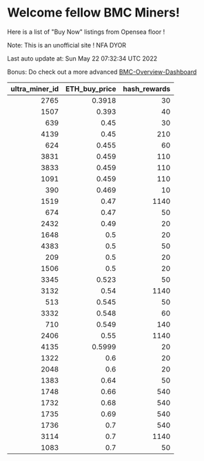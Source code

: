 # Welcome fellow BMC Miners!
Here is a list of "Buy Now" listings from Opensea floor !

Note: This is an unofficial site ! NFA DYOR

Last auto update at: Sun May 22 07:32:34 UTC 2022

Bonus: Do check out a more advanced [BMC-Overview-Dashboard](https://dune.com/defifunk/BMC-Overview-Dashboard)


|   ultra_miner_id |   ETH_buy_price |   hash_rewards |
|-----------------:|----------------:|---------------:|
|             2765 |          0.3918 |             30 |
|             1507 |          0.393  |             40 |
|              639 |          0.45   |             30 |
|             4139 |          0.45   |            210 |
|              624 |          0.455  |             60 |
|             3831 |          0.459  |            110 |
|             3833 |          0.459  |            110 |
|             1091 |          0.459  |            110 |
|              390 |          0.469  |             10 |
|             1519 |          0.47   |           1140 |
|              674 |          0.47   |             50 |
|             2432 |          0.49   |             20 |
|             1648 |          0.5    |             20 |
|             4383 |          0.5    |             50 |
|              209 |          0.5    |             20 |
|             1506 |          0.5    |             20 |
|             3345 |          0.523  |             50 |
|             3132 |          0.54   |           1140 |
|              513 |          0.545  |             50 |
|             3332 |          0.548  |             60 |
|              710 |          0.549  |            140 |
|             2406 |          0.55   |           1140 |
|             4135 |          0.5999 |             20 |
|             1322 |          0.6    |             20 |
|             2048 |          0.6    |             20 |
|             1383 |          0.64   |             50 |
|             1748 |          0.66   |            540 |
|             1732 |          0.68   |            540 |
|             1735 |          0.69   |            540 |
|             1736 |          0.7    |            540 |
|             3114 |          0.7    |           1140 |
|             1083 |          0.7    |             50 |